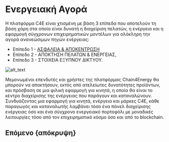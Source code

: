 <!--
   παραγγελία: 2
-->
# Ενεργειακή Αγορά

Η πλατφόρμα C4E είναι χτισμένη με βάση 3 επίπεδα που αποτελούν τη βάση χάρη στα οποία είναι δυνατή η διαχείριση πελατών, η ενέργεια και η εφαρμογή σύγχρονων επιχειρηματικών μοντέλων για ολόκληρη την αγορά ανανεώσιμων πηγών ενέργειας:



* Επίπεδο 1 - [ΑΣΦΑΛΕΙΑ & ΑΠΟΚΕΝΤΡΩΣΗ](sec.md)
* Επίπεδο 2 - ΑΠΟΚΤΗΣΗ ΠΕΛΑΤΩΝ & ΕΝΕΡΓΕΙΑΣ,
* Επίπεδο 3 - ΣΤΟΙΧΕΙΑ ΕΞΥΠΝΟΥ ΔΙΚΤΥΟΥ.

![alt_text](./images/intro2.png "image_tooltip")


Μεμονωμένοι επενδυτές και χρήστες της πλατφόρμας Chain4Energy θα μπορούν να αποκτήσουν, εκτός από ατελείωτες δυνατότητες προϊόντων, και πρόσβαση σε μια φιλική εφαρμογή για κινητά, η οποία θα είναι το κέντρο διαχείρισης της ενέργειας που παράγουν και καταναλώνουν. Συνδυάζοντας μια εφαρμογή για κινητά, ενέργεια και μάρκες C4E, κάθε παραγωγός και καταναλωτής λαμβάνει τόσο ένα πάνελ διαχείρισης ενέργειας όσο και ένα σύγχρονο ενεργειακό πορτοφόλι με μοναδικές λειτουργίες τόσο από τον επιχειρηματικό κόσμο όσο και από το blockchain.


## Επόμενο {απόκρυψη}
